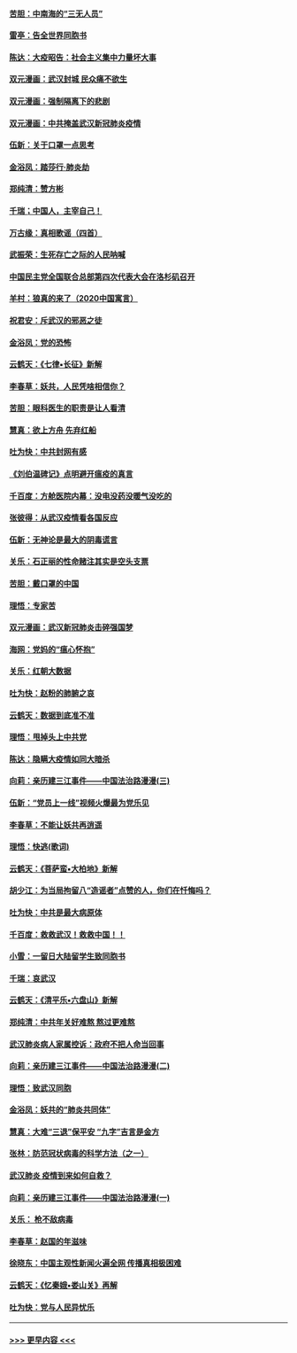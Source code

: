 #### [苦胆：中南海的“三无人员”](../pages/nsc993/n11862997.md?t=02121811) 
#### [雷亭：告全世界同胞书](../pages/nsc993/n11862572.md?t=02121811) 
#### [陈达：大疫昭告：社会主义集中力量坏大事](../pages/nsc993/n11859419.md?t=02121811) 
#### [双元漫画：武汉封城 民众痛不欲生](../pages/nsc993/n11859287.md?t=02121811) 
#### [双元漫画：强制隔离下的悲剧](../pages/nsc993/n11859244.md?t=02121811) 
#### [双元漫画：中共掩盖武汉新冠肺炎疫情](../pages/nsc993/n11858249.md?t=02121811) 
#### [伍新：关于口罩一点思考](../pages/nsc993/n11859195.md?t=02121811) 
#### [金浴凤：踏莎行‧肺炎劫](../pages/nsc993/n11858227.md?t=02121811) 
#### [郑纯清：赞方彬](../pages/nsc993/n11856803.md?t=02121811) 
#### [千瑞；中国人，主宰自己！](../pages/nsc993/n11856793.md?t=02121811) 
#### [万古缘：真相歌谣（四首）](../pages/nsc993/n11856263.md?t=02121811) 
#### [武振荣：生死存亡之际的人民呐喊](../pages/nsc993/n11856256.md?t=02121811) 
#### [中国民主党全国联合总部第四次代表大会在洛杉矶召开](../pages/nsc993/n11856344.md?t=02121811) 
#### [羊村：狼真的来了（2020中国寓言）](../pages/nsc993/n11856229.md?t=02121811) 
#### [祝君安：斥武汉的邪恶之徒](../pages/nsc993/n11855861.md?t=02121811) 
#### [金浴凤：党的恐怖](../pages/nsc993/n11855849.md?t=02121811) 
#### [云鹤天：《七律▪长征》新解](../pages/nsc993/n11855479.md?t=02121811) 
#### [李春草：妖共，人民凭啥相信你？](../pages/nsc993/n11855196.md?t=02121811) 
#### [苦胆：眼科医生的职责是让人看清](../pages/nsc993/n11853840.md?t=02121811) 
#### [慧真：欲上方舟 先弃红船](../pages/nsc993/n11853483.md?t=02121811) 
#### [吐为快：中共封网有感](../pages/nsc993/n11852575.md?t=02121811) 
#### [《刘伯温碑记》点明避开瘟疫的真言](../pages/nsc993/n11852128.md?t=02121811) 
#### [千百度：方舱医院内幕：没电没药没暖气没吃的](../pages/nsc993/n11850211.md?t=02121811) 
#### [张彼得：从武汉疫情看各国反应](../pages/nsc993/n11850102.md?t=02121811) 
#### [伍新：无神论是最大的阴毒谎言](../pages/nsc993/n11846129.md?t=02121811) 
#### [关乐：石正丽的性命赌注其实是空头支票](../pages/nsc993/n11846109.md?t=02121811) 
#### [苦胆：戴口罩的中国](../pages/nsc993/n11845576.md?t=02121811) 
#### [理悟：专家苦](../pages/nsc993/n11845564.md?t=02121811) 
#### [双元漫画：武汉新冠肺炎击碎强国梦](../pages/nsc993/n11843320.md?t=02121811) 
#### [海网：党妈的“瘟心怀抱”](../pages/nsc993/n11840740.md?t=02121811) 
#### [关乐：红朝大数据](../pages/nsc993/n11840675.md?t=02121811) 
#### [吐为快：赵粉的肺腑之哀](../pages/nsc993/n11840618.md?t=02121811) 
#### [云鹤天：数据到底准不准](../pages/nsc993/n11840325.md?t=02121811) 
#### [理悟：甩掉头上中共党](../pages/nsc993/n11838826.md?t=02121811) 
#### [陈达：隐瞒大疫情如同大暗杀](../pages/nsc993/n11838771.md?t=02121811) 
#### [向莉：亲历建三江事件——中国法治路漫漫(三)](../pages/nsc993/n11831825.md?t=02121811) 
#### [伍新：“党员上一线”视频火爆最为党乐见](../pages/nsc993/n11838200.md?t=02121811) 
#### [李春草：不能让妖共再逍遥](../pages/nsc993/n11838102.md?t=02121811) 
#### [理悟：快逃(歌词)](../pages/nsc993/n11838083.md?t=02121811) 
#### [云鹤天：《菩萨蛮▪大柏地》新解](../pages/nsc993/n11838059.md?t=02121811) 
#### [胡少江：为当局拘留八“造谣者”点赞的人，你们在忏悔吗？](../pages/nsc993/n11836801.md?t=02121811) 
#### [吐为快：中共是最大病原体](../pages/nsc993/n11836748.md?t=02121811) 
#### [千百度：救救武汉！救救中国！！](../pages/nsc993/n11836145.md?t=02121811) 
#### [小雪：一留日大陆留学生致同胞书](../pages/nsc993/n11834624.md?t=02121811) 
#### [千瑞：哀武汉](../pages/nsc993/n11833647.md?t=02121811) 
#### [云鹤天：《清平乐▪六盘山》新解](../pages/nsc993/n11833611.md?t=02121811) 
#### [郑纯清：中共年关好难熬 熬过更难熬](../pages/nsc993/n11833489.md?t=02121811) 
#### [武汉肺炎病人家属控诉：政府不把人命当回事](../pages/nsc993/n11833205.md?t=02121811) 
#### [向莉：亲历建三江事件——中国法治路漫漫(二)](../pages/nsc993/n11829102.md?t=02121811) 
#### [理悟：致武汉同胞](../pages/nsc993/n11831522.md?t=02121811) 
#### [金浴凤：妖共的“肺炎共同体”](../pages/nsc993/n11829448.md?t=02121811) 
#### [慧真：大难“三退”保平安 “九字”吉言是金方](../pages/nsc993/n11829501.md?t=02121811) 
#### [张林：防范冠状病毒的科学方法（之一）](../pages/nsc993/n11828618.md?t=02121811) 
#### [武汉肺炎 疫情到来如何自救？](../pages/nsc993/n11827632.md?t=02121811) 
#### [向莉：亲历建三江事件——中国法治路漫漫(一)](../pages/nsc993/n11827190.md?t=02121811) 
#### [关乐： 枪不敌病毒](../pages/nsc993/n11826746.md?t=02121811) 
#### [李春草：赵国的年滋味](../pages/nsc993/n11826321.md?t=02121811) 
#### [徐晓东：中国主观性新闻火遍全网 传播真相极困难](../pages/nsc993/n11826508.md?t=02121811) 
#### [云鹤天：《忆秦娥▪娄山关》再解](../pages/nsc993/n11824682.md?t=02121811) 
#### [吐为快：党与人民异忧乐](../pages/nsc993/n11824660.md?t=02121811) 

----
#### [ >>> 更早内容 <<< ](../indexes/nsc993-earlier.md)
